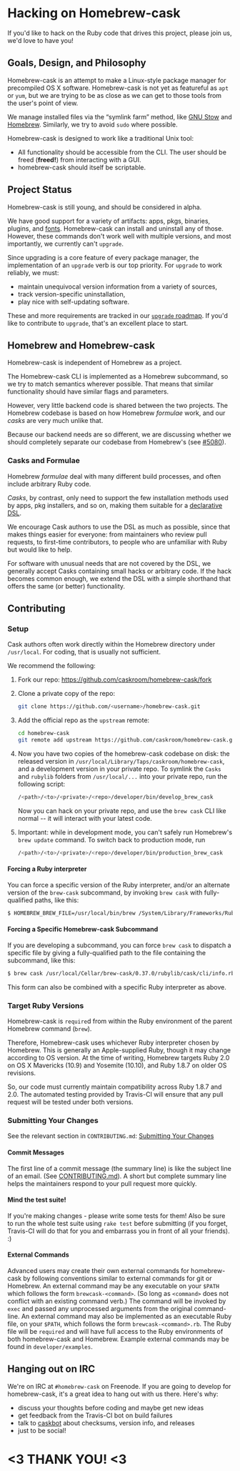 # Hacking on Homebrew-cask

If you'd like to hack on the Ruby code that drives this project, please
join us, we'd love to have you!

## Goals, Design, and Philosophy

Homebrew-cask is an attempt to make a Linux-style package manager for
precompiled OS X software. Homebrew-cask is not yet as featureful as
`apt` or `yum`, but we are trying to be as close as we can get to those
tools from the user's point of view.

We manage installed files via the “symlink farm” method, like [GNU Stow](http://www.gnu.org/software/stow/)
and [Homebrew](http://brew.sh/). Similarly, we try to avoid `sudo`
where possible.

Homebrew-cask is designed to work like a traditional Unix tool:

- All functionality should be accessible from the CLI. The user should
  be freed (**freed!**) from interacting with a GUI.
- homebrew-cask should itself be scriptable.

## Project Status

Homebrew-cask is still young, and should be considered in alpha.

We have good support for a variety of artifacts: apps, pkgs, binaries,
plugins, and [fonts](https://github.com/caskroom/homebrew-fonts/).
Homebrew-cask can install and uninstall any of those. However, these
commands don't work well with multiple versions, and most importantly,
we currently can't `upgrade`.

Since upgrading is a core feature of every package manager, the
implementation of an `upgrade` verb is our top priority. For
`upgrade` to work reliably, we must:
- maintain unequivocal version information from a variety of sources,
- track version-specific uninstallation,
- play nice with self-updating software.

These and more requirements are tracked in our [`upgrade` roadmap](https://github.com/caskroom/homebrew-cask/issues/4678).
If you'd like to contribute to `upgrade`, that's an excellent place to start.

## Homebrew and Homebrew-cask

Homebrew-cask is independent of Homebrew as a project.

The Homebrew-cask CLI is implemented as a Homebrew subcommand,
so we try to match semantics wherever possible. That means that similar
functionality should have similar flags and parameters.

However, very little backend code is shared between the two projects.
The Homebrew codebase is based on how Homebrew *formulae* work, and our
*casks* are very much unlike that.

Because our backend needs are so different, we are discussing whether
we should completely separate our codebase from Homebrew's
(see [#5080](https://github.com/caskroom/homebrew-cask/issues/5080)).

### Casks and Formulae

Homebrew *formulae* deal with many different build processes, and often
include arbitrary Ruby code.

*Casks*, by contrast, only need to support the few installation methods
used by apps, pkg installers, and so on, making them suitable for a
[declarative DSL](https://github.com/caskroom/homebrew-cask/blob/master/doc/CASK_LANGUAGE_REFERENCE.md).

We encourage Cask authors to use the DSL as much as possible, since
that makes things easier for everyone: from maintainers who review
pull requests, to first-time contributors, to people who are unfamiliar
with Ruby but would like to help.

For software with unusual needs that are not covered by the DSL, we
generally accept Casks containing small hacks or arbitrary code.
If the hack becomes common enough, we extend the DSL with a simple
shorthand that offers the same (or better) functionality.

## Contributing

### Setup

Cask authors often work directly within the Homebrew directory
under `/usr/local`.  For coding, that is usually not sufficient.

We recommend the following:

1. Fork our repo: <https://github.com/caskroom/homebrew-cask/fork>
2. Clone a private copy of the repo:

	```bash
	git clone https://github.com/<username>/homebrew-cask.git
	```

3. Add the official repo as the `upstream` remote:

	```bash
	cd homebrew-cask
	git remote add upstream https://github.com/caskroom/homebrew-cask.git
	```

4. Now you have two copies of the homebrew-cask codebase on disk: the
   released version in `/usr/local/Library/Taps/caskroom/homebrew-cask`, and a
   development version in your private repo.  To symlink the `Casks`
   and `rubylib` folders from `/usr/local/...` into your private repo,
   run the following script:

	```bash
	/<path>/<to>/<private>/<repo>/developer/bin/develop_brew_cask
	```
   Now you can hack on your private repo, and use the `brew cask`
   CLI like normal -- it will interact with your latest code.

5. Important: while in development mode, you can't safely run
   Homebrew's `brew update` command.  To switch back to production
   mode, run

	```bash
	/<path>/<to>/<private>/<repo>/developer/bin/production_brew_cask
	```

#### Forcing a Ruby interpreter

You can force a specific version of the Ruby interpreter, and/or an
alternate version of the `brew-cask` subcommand, by invoking `brew cask`
with fully-qualified paths, like this:

```bash
$ HOMEBREW_BREW_FILE=/usr/local/bin/brew /System/Library/Frameworks/Ruby.framework/Versions/Current/usr/bin/ruby /usr/local/Library/brew.rb /usr/local/bin/brew-cask.rb help
```

#### Forcing a Specific Homebrew-cask Subcommand

If you are developing a subcommand, you can force `brew cask` to dispatch a
specific file by giving a fully-qualified path to the file containing the
subcommand, like this:

```bash
$ brew cask /usr/local/Cellar/brew-cask/0.37.0/rubylib/cask/cli/info.rb google-chrome
```

This form can also be combined with a specific Ruby interpreter as above.

### Target Ruby Versions

Homebrew-cask is `require`d from within the Ruby environment of the parent
Homebrew command (`brew`).

Therefore, Homebrew-cask uses whichever Ruby interpreter chosen by Homebrew.
This is generally an Apple-supplied Ruby, though it may change according to
OS version.  At the time of writing, Homebrew targets Ruby 2.0 on OS X
Mavericks (10.9) and Yosemite (10.10), and Ruby 1.8.7 on older OS revisions.

So, our code must currently maintain compatibility across Ruby 1.8.7 and
2.0.  The automated testing provided by Travis-CI will ensure that any pull
request will be tested under both versions.

### Submitting Your Changes

See the relevant section in `CONTRIBUTING.md`:
[Submitting Your Changes](../CONTRIBUTING.md#submitting-your-changes)

#### Commit Messages

The first line of a commit message (the summary line) is like the subject
line of an email. (See [CONTRIBUTING.md](../CONTRIBUTING.md#commit-messages)).
A short but complete summary line helps the maintainers respond to your
pull request more quickly.

#### Mind the test suite!

If you're making changes - please write some tests for them! Also be sure to
run the whole test suite using `rake test` before submitting (if you forget,
Travis-CI will do that for you and embarrass you in front of all your friends). :)

#### External Commands

Advanced users may create their own external commands for homebrew-cask by
following conventions similar to external commands for git or Homebrew.  An
external command may be any executable on your `$PATH` which follows the
form `brewcask-<command>`.  (So long as `<command>` does not conflict with
an existing command verb.)  The command will be invoked by `exec` and passed
any unprocessed arguments from the original command-line.  An external
command may also be implemented as an executable Ruby file, on your `$PATH`,
which follows the form `brewcask-<command>.rb`.  The Ruby file will be
`required` and will have full access to the Ruby environments of both
homebrew-cask and Homebrew.  Example external commands may be found in
`developer/examples`.

## Hanging out on IRC

We're on IRC at `#homebrew-cask` on Freenode. If you are going to develop for
homebrew-cask, it's a great idea to hang out with us there. Here's why:

- discuss your thoughts before coding and maybe get new ideas
- get feedback from the Travis-CI bot on build failures
- talk to [caskbot](https://github.com/passcod/caskbot) about checksums, version info, and releases
- just to be social!

# <3 THANK YOU! <3
